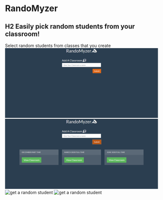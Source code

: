 # RandoMyzer
## H2 Easily pick random students from your classroom!
Select random students from classes that you create
![create classrooms](./images/homescreen.png "Create Classrooms")
![create classrooms](./images/classrooms.png "Create Classrooms")
![get a random student](https://media.giphy.com/media/W6WItj5JmjyT1uXu7H/giphy.gif "Create Classrooms")
![get a random student](https://media.giphy.com/media/VIEmbKFN76mHv45oE1/giphy.gif "Create Classrooms")
